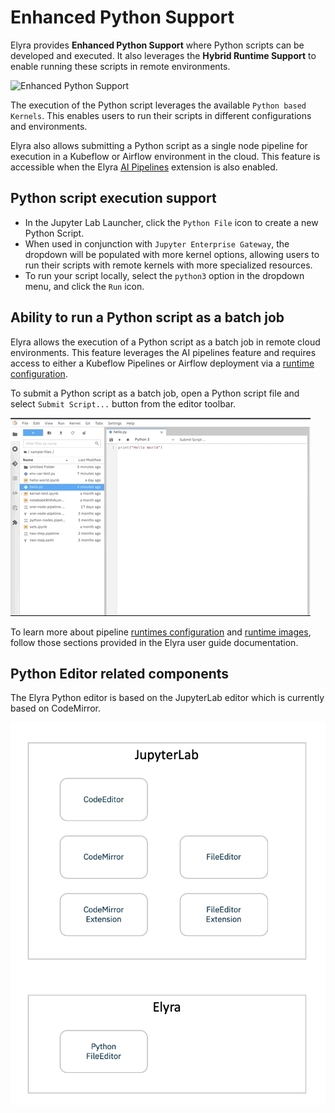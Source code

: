 <!--
{% comment %}
Copyright 2018-2021 Elyra Authors

Licensed under the Apache License, Version 2.0 (the "License");
you may not use this file except in compliance with the License.
You may obtain a copy of the License at

http://www.apache.org/licenses/LICENSE-2.0

Unless required by applicable law or agreed to in writing, software
distributed under the License is distributed on an "AS IS" BASIS,
WITHOUT WARRANTIES OR CONDITIONS OF ANY KIND, either express or implied.
See the License for the specific language governing permissions and
limitations under the License.
{% endcomment %}
-->
# Enhanced Python Support

Elyra provides **Enhanced Python Support** where Python scripts can be developed and
executed. It also leverages the **Hybrid Runtime Support** to enable running
these scripts in remote environments.

![Enhanced Python Support](../images/python-editor.gif)

The execution of the Python script leverages the available `Python based Kernels`. This enables
users to run their scripts in different configurations and environments.

Elyra also allows submitting a Python script as a single node pipeline for execution in a Kubeflow or Airflow environment in the cloud. This feature is accessible when the Elyra [AI Pipelines](../user_guide/pipelines.md) extension is also enabled.

## Python script execution support

* In the Jupyter Lab Launcher, click the `Python File` icon to create a new Python Script.
* When used in conjunction with `Jupyter Enterprise Gateway`, the dropdown will be populated with more kernel options,
allowing users to run their scripts with remote kernels with more specialized resources.
* To run your script locally, select the `python3` option in the dropdown menu, and click the `Run` icon.

## Ability to run a Python script as a batch job

Elyra allows the execution of a Python script as a batch job in remote cloud environments. This feature leverages the AI pipelines feature and requires access to either a Kubeflow Pipelines or Airflow deployment via a [runtime configuration](../user_guide/runtime-conf).

To submit a Python script as a batch job, open a Python script file and select `Submit Script...` button from the editor toolbar.

![Submit Python Script as a batch job](../images/submit-script.gif)

To learn more about pipeline [runtimes configuration]((../user_guide/runtime-conf)) and [runtime images]((../user_guide/runtime-image-conf)), follow those sections provided in the Elyra user guide documentation.

## Python Editor related components

The Elyra Python editor is based on the JupyterLab editor which is currently based on CodeMirror.

![Python Editor Components](../images/python-editor-components.png)